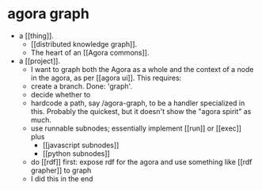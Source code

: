 # agora graph

- a [[thing]].
  - [[distributed knowledge graph]].
  - The heart of an [[Agora commons]].
- a [[project]].
  - I want to graph both the Agora as a whole and the context of a node in the agora, as per [[agora ui]]. This requires:
  - create a branch. Done: 'graph'.
  - decide whether to
   - hardcode a path, say /agora-graph, to be a handler specialized in this. Probably the quickest, but it doesn't show the "agora spirit" as much.
   - use runnable subnodes; essentially implement [[run]] or [[exec]] plus
      - [[javascript subnodes]]
      - [[python subnodes]]
   - do [[rdf]] first: expose rdf for the agora and use something like [[rdf grapher]] to graph
    - I did this in the end

